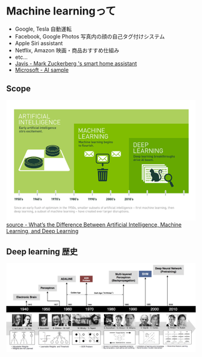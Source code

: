 # Machine learningって

* Google, Tesla 自動運転
* Facebook, Google Photos 写真内の顔の自己タグ付けシステム
* Apple Siri assistant
* Netflix, Amazon 映画・商品おすすめ仕組み
* etc...
* [Javis - Mark Zuckerberg 's smart home assistant](https://www.facebook.com/zuck/posts/10103351073024591)
* [Microsoft - AI sample](https://www.how-old.net/)

## Scope

![scope](images/machine_learning_scope.png)
[source - What’s the Difference Between Artificial Intelligence, Machine Learning, and Deep Learning](https://blogs.nvidia.com/blog/2016/07/29/whats-difference-artificial-intelligence-machine-learning-deep-learning-ai/)

## Deep learning 歴史
![time line](images/deep_learing_timeline.jpg)
